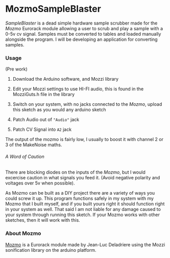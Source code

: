 # MozmoSampleBlaster

_SampleBlaster_ is a dead simple hardware sample scrubber made for the _Mozmo_ Eurorack module allowing a user to scrub and play a sample with a 0-5v cv signal. 
Samples must be converted to tables and loaded manually alongside the program. I will be developing an application for converting samples.

### Usage

(Pre work)
1. Download the Arduino software, and Mozzi library
2. Edit your Mozzi settings to use HI-FI audio, this is found in the MozziGuts.h file in the library

1. Switch on your system, with no jacks connected to the _Mozmo_, upload this sketch as you would any arduino sketch
2. Patch Audio out of `"Audio"` jack
3. Patch CV Signal into `A2` jack

The output of the mozmo is fairly low, I usually to boost it with channel 2 or 3 of the MakeNoise maths.

###### A Word of Caution
There are blocking diodes on the inputs of the _Mozmo_, but I would excercise caution in what signals you feed it. (Avoid negative polarity and voltages over 5v when possible).

As Mozmo can be built as a DIY project there are a variety of ways you could screw it up. This program functions safely in my system with my Mozmo that I built myself, and if you built yours right it should function right in your system as well. That said I am not liable for any damage caused to your system through running this sketch. If your Mozmo works with other sketches, then it will work with this.

### About Mozmo
[Mozmo](http://elek101.blogspot.com/2015/01/mozmo-brilliant-arduino-mozzi-synth-in.html) is a Eurorack module made by Jean-Luc Deladriere using the Mozzi sonification library on the arduino platform.
